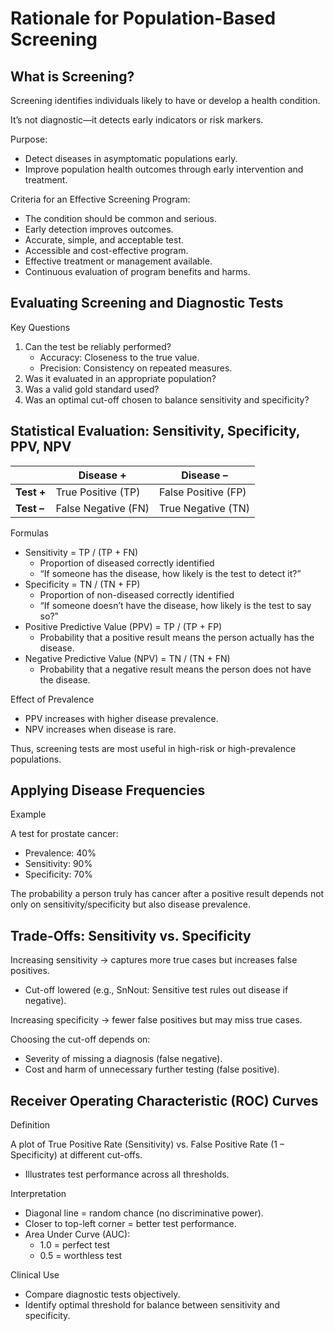 # Rationale for Population-Based Screening

## What is Screening?

Screening identifies individuals likely to have or develop a health condition.

It’s not diagnostic—it detects early indicators or risk markers.

Purpose:

- Detect diseases in asymptomatic populations early.
- Improve population health outcomes through early intervention and treatment.

Criteria for an Effective Screening Program:

- The condition should be common and serious.
- Early detection improves outcomes.
- Accurate, simple, and acceptable test.
- Accessible and cost-effective program.
- Effective treatment or management available.
- Continuous evaluation of program benefits and harms.

## Evaluating Screening and Diagnostic Tests

Key Questions

1. Can the test be reliably performed?
   - Accuracy: Closeness to the true value.
   - Precision: Consistency on repeated measures.
2. Was it evaluated in an appropriate population?
3. Was a valid gold standard used?
4. Was an optimal cut-off chosen to balance sensitivity and specificity?

## Statistical Evaluation: Sensitivity, Specificity, PPV, NPV

|            | Disease +           | Disease –           |
| ---------- | ------------------- | ------------------- |
| **Test +** | True Positive (TP)  | False Positive (FP) |
| **Test –** | False Negative (FN) | True Negative (TN)  |

Formulas

- Sensitivity = TP / (TP + FN)
  - Proportion of diseased correctly identified
  - “If someone has the disease, how likely is the test to detect it?”
- Specificity = TN / (TN + FP)
  - Proportion of non-diseased correctly identified
  - “If someone doesn’t have the disease, how likely is the test to say so?”
- Positive Predictive Value (PPV) = TP / (TP + FP)
  - Probability that a positive result means the person actually has the disease.
- Negative Predictive Value (NPV) = TN / (TN + FN)
  - Probability that a negative result means the person does not have the disease.

Effect of Prevalence

- PPV increases with higher disease prevalence.
- NPV increases when disease is rare.

Thus, screening tests are most useful in high-risk or high-prevalence populations.

## Applying Disease Frequencies

Example

A test for prostate cancer:

- Prevalence: 40%
- Sensitivity: 90%
- Specificity: 70%

The probability a person truly has cancer after a positive result depends not only on
sensitivity/specificity but also disease prevalence.

## Trade-Offs: Sensitivity vs. Specificity

Increasing sensitivity → captures more true cases but increases false positives.

- Cut-off lowered (e.g., SnNout: Sensitive test rules out disease if negative).

Increasing specificity → fewer false positives but may miss true cases.

Choosing the cut-off depends on:

- Severity of missing a diagnosis (false negative).
- Cost and harm of unnecessary further testing (false positive).

## Receiver Operating Characteristic (ROC) Curves

Definition

A plot of True Positive Rate (Sensitivity) vs. False Positive Rate (1 – Specificity) at different
cut-offs.

- Illustrates test performance across all thresholds.

Interpretation

- Diagonal line = random chance (no discriminative power).
- Closer to top-left corner = better test performance.
- Area Under Curve (AUC):
  - 1.0 = perfect test
  - 0.5 = worthless test

Clinical Use

- Compare diagnostic tests objectively.
- Identify optimal threshold for balance between sensitivity and specificity.
